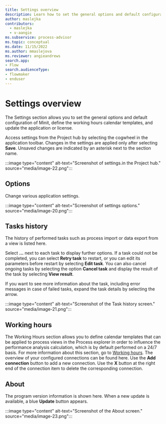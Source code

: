```yaml
---
title: Settings overview
description: Learn how to set the general options and default configuration of minit, define the working hours calendar templates, and update the application or license in the Power Automate Process Mining desktop app.
author: maslejka
contributors:
  - maslejka
  - v-aangie
ms.subservice: process-advisor
ms.topic: conceptual
ms.date: 11/15/2022
ms.author: mmaslejova
ms.reviewer: angieandrews
search.app:
- Flow
search.audienceType:
- flowmaker
- enduser
---
```


# Settings overview

The Settings section allows you to set the general options and default configuration of Minit, define the working hours calendar templates, and update the application or license.

Access settings from the Project hub by selecting the cogwheel in the application toolbar. Changes in the settings are applied only after selecting **Save**. Unsaved changes are indicated by an asterisk next to the section name.

:::image type="content" alt-text="Screenshot of settings.in the Project hub." source="media/image-22.png":::

## Options

Change various application settings.

:::image type="content" alt-text="Screenshot of settings options." source="media/image-20.png":::

## Tasks history

The history of performed tasks such as process import or data export from a view is listed here.

Select **...** next to each task to display further options. If a task could not be completed, you can select **Retry task** to restart, or you can edit its parameters before restart by selecting **Edit task**. You can also cancel ongoing tasks by selecting the option **Cancel task** and display the result of the task by selecting **View result**.

If you want to see more information about the task, including error messages in case of failed tasks, expand the task details by selecting the arrow.

:::image type="content" alt-text="Screenshot of the Task history screen." source="media/image-21.png":::

## Working hours

The Working Hours section allows you to define calendar templates that can be applied to process views in the Process explorer in order to influence the performance analysis calculation, which is by default performed on a 24/7 basis. For more information about this section, go to [Working hours](working-hours.md). The overview of your configured connections can be found here. Use the **Add connection** button to add a new connection. Use the **X** button at the right end of the connection item to delete the corresponding connection.

## About

The program version information is shown here. When a new update is available, a blue **Update** button appears.

:::image type="content" alt-text="Screenshot of the About screen." source="media/image-23.png":::



